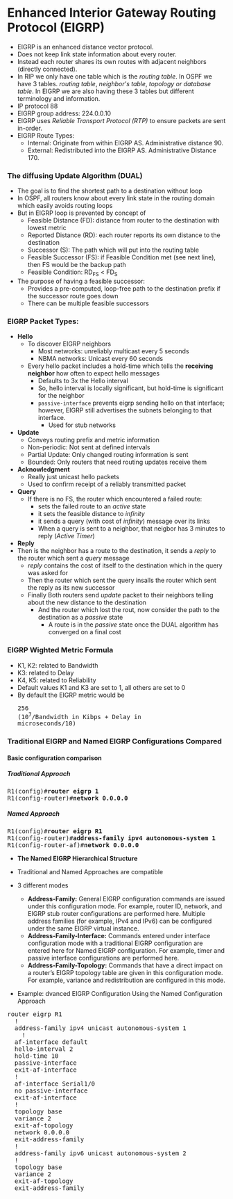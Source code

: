 # Enhanced Interior Gateway Routing Protocol (EIGRP)
* EIGRP is an enhanced distance vector protocol.
* Does not keep link state information about every router.
* Instead each router shares its own routes with adjacent neighbors (directly connected).
* In RIP we only have one table which is the *routing table*.
In OSPF we have 3 tables. *routing table*, *neighbor's table*, *topology or database table*.
In EIGRP we are also having these 3 tables but different terminology and information.
* IP protocol 88
* EIGRP group address: 224.0.0.10
* EIGRP uses *Reliable Transport Protocol (RTP)* to ensure packets are sent in-order.
* EIGRP Route Types:
  * Internal: Originate from within EIGRP AS. Administrative distance 90.
  * External: Redistributed into the EIGRP AS. Administrative Distance 170.

### The diffusing Update Algorithm (DUAL)
* The goal is to find the shortest path to a destination without loop
* In OSPF, all routers know about every link state in the routing domain which easily avoids routing loops
* But in EIGRP loop is prevented by concept of
  * Feasible Distance (FD): distance from router to the destination with lowest metric
  * Reported Distance (RD): each router reports its own distance to the destination
  * Successor (S): The path which will put into the routing table
  * Feasible Successor (FS): if Feasible Condition met (see next line), then FS would be the backup path
  * Feasible Condition: RD<sub>FS</sub> < FD<sub>S</sub>
* The purpose of having a feasible successor:
  * Provides a pre-computed, loop-free path to the destination prefix if the successor route goes down
  * There can be multiple feasible successors

### EIGRP Packet Types:
* **Hello**
  * To discover EIGRP neighbors
    * Most networks: unreliably multicast every 5 seconds
    * NBMA networks: Unicast every 60 seconds
  * Every hello packet includes a hold-time which tells the **receiving neighbor** how often to expect hello messages
    * Defaults to 3x the Hello interval
    * So, hello interval is locally significant, but hold-time is significant for the neighbor
    * `passive-interface` prevents eigrp sending hello on that interface; however, EIGRP still advertises the subnets belonging to that interface.
      * Used for stub networks
* **Update**
  * Conveys routing prefix and metric information
  * Non-periodic: Not sent at defined intervals
  * Partial Update: Only changed routing information is sent
  * Bounded: Only routers that need routing updates receive them
* **Acknowledgment**
  * Really just unicast hello packets
  * Used to confirm receipt of a reliably transmitted packet
* **Query**
  * If there is no FS, the router which encountered a failed route:
    * sets the failed route to an *active* state
    * it sets the feasible distance to *infinity*
    * it sends a query (with cost of *infinity*) message over its links
    * When a query is sent to a neighbor, that neigbor has 3 minutes to reply (*Active Timer*)
 * **Reply**
  * Then is the neighbor has a route to the destination, it sends a *reply* to the router which sent a *query* message
    * *reply* contains the cost of itself to the destination which in the query was asked for
    * Then the router which sent the query insalls the router which sent the reply as its new successor
    * Finally Both routers send *update* packet to their neighbors telling about the new distance to the destination
      * And the router which lost the rout, now consider the path to the destination as a *passive* state
        * A route is in the *passive* state once the DUAL algorithm has converged on a final cost

### EIGRP Wighted Metric Formula
* K1, K2: related to Bandwidth
* K3: related to Delay
* K4, K5: related to Reliability
* Default values K1 and K3 are set to 1, all others are set to 0
* By default the EIGRP metric would be <pre>256 (10<sup>7</sup>/Bandwidth in Kibps + Delay in microseconds/10)</pre>

### Traditional EIGRP and Named EIGRP Configurations Compared

#### Basic configuration comparison
##### Traditional Approach
<pre>
R1(config)#<b>router eigrp 1</b>
R1(config-router)#<b>network 0.0.0.0</b></pre>

##### Named Approach
<pre>
R1(config)#<b>router eigrp R1</b>
R1(config-router)#<b>address-family ipv4 autonomous-system 1</b>
R1(config-router-af)#<b>network 0.0.0.0</b></pre>

* **The Named EIGRP Hierarchical Structure**
* Traditional and Named Approaches are compatible
* 3 different modes
  * **Address-Family:** General EIGRP configuration commands are issued under this
configuration mode. For example, router ID, network, and EIGRP
stub router configurations are performed here. Multiple address
families (for example, IPv4 and IPv6) can be configured under the
same EIGRP virtual instance.
  * **Address-Family-Interface:**
  Commands entered under interface configuration mode with
a traditional EIGRP configuration are entered here for Named
EIGRP configuration. For example, timer and passive interface
configurations are performed here.
  * **Address-Family-Topology:** Commands that have a direct impact on a router’s EIGRP topology
table are given in this configuration mode. For example, variance and
redistribution are configured in this mode.

* Example: dvanced EIGRP Configuration Using the Named Configuration Approach
<pre>
router eigrp R1
  !
  address-family ipv4 unicast autonomous-system 1
    !
  af-interface default
  hello-interval 2
  hold-time 10
  passive-interface
  exit-af-interface
  !
  af-interface Serial1/0
  no passive-interface
  exit-af-interface
  !
  topology base
  variance 2
  exit-af-topology
  network 0.0.0.0
  exit-address-family
  !
  address-family ipv6 unicast autonomous-system 2
  !
  topology base
  variance 2
  exit-af-topology
  exit-address-family
</pre>